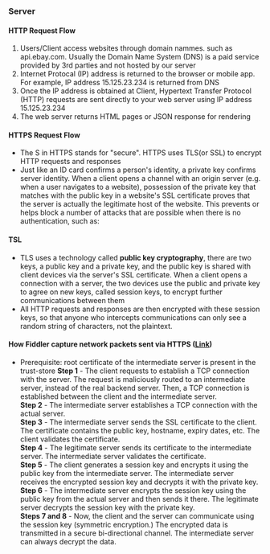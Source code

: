 ### Server
#### HTTP Request Flow
1. Users/Client access websites through domain nammes. such as api.ebay.com. Usually the Domain Name System (DNS) is a paid service provided by 3rd parties and not hosted by our server
2. Internet Protocal (IP) address is returned to the browser or mobile app.  For example, IP address 15.125.23.234 is returned from DNS
3. Once the IP address is obtained at Client, Hypertext Transfer Protocol (HTTP) requests are sent directly to your web server using IP address 15.125.23.234
4. The web server returns HTML pages or JSON response for rendering
#### HTTPS Request Flow
- The S in HTTPS stands for "secure". HTTPS uses TLS(or SSL) to encrypt HTTP requests and responses
- Just like an ID card confirms a person's identity, a private key confirms server identity. When a client opens a channel with an origin server (e.g. when a user navigates to a website), possession of the private key that matches with the public key in a website's SSL certificate proves that the server is actually the legitimate host of the website. This prevents or helps block a number of attacks that are possible when there is no authentication, such as:
#### TSL
- TLS uses a technology called  **public key cryptography**, there are two  keys, a public key and a private key, and the public key is shared with client devices via the server's SSL certificate. When a client opens a connection with a server, the two devices use the public and private key to agree on new keys, called  session keys, to encrypt further communications between them
- All HTTP requests and responses are then encrypted with these session keys, so that anyone who intercepts communications can only see a random string of characters, not the plaintext.
#### How Fiddler capture network packets sent via HTTPS ([Link](https://blog.bytebytego.com/p/ep21-is-https-safe-also?utm_source=substack&utm_medium=email))
- Prerequisite: root certificate of the intermediate server is present in the trust-store
**Step 1** - The client requests to establish a TCP connection with the server. The request is maliciously routed to an intermediate server, instead of the real backend server. Then, a TCP connection is established between the client and the intermediate server.  
**Step 2** - The intermediate server establishes a TCP connection with the actual server.  
**Step 3** - The intermediate server sends the SSL certificate to the client. The certificate contains the public key, hostname, expiry dates, etc. The client validates the certificate.  
**Step 4** - The legitimate server sends its certificate to the intermediate server. The intermediate server validates the certificate.  
**Step 5** - The client generates a session key and encrypts it using the public key from the intermediate server. The intermediate server receives the encrypted session key and decrypts it with the private key.  
**Step 6** - The intermediate server encrypts the session key using the public key from the actual server and then sends it there. The legitimate server decrypts the session key with the private key.  
**Steps 7 and 8** - Now, the client and the server can communicate using the session key (symmetric encryption.) The encrypted data is transmitted in a secure bi-directional channel. The intermediate server can always decrypt the data.
<!--stackedit_data:
eyJoaXN0b3J5IjpbMTgzNTE3ODU2Miw1OTIwOTA3NjYsMTkzNj
Q5MjY3LDczMDk5ODExNl19
-->